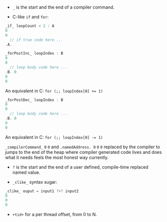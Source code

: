 * `_` is the start and the end of a compiler command.

* C-like `if` and `for`:
```c
_if_ loopCount < 2 : A
0
0
  // if true code here ...
.A.
```
```c
_forPostInc_ loopIndex : B
0
0
  // loop body code here ...
.B. 0
0
0
```
An equivalent in C: `for (;; loopIndex[0] += 1)`
```c
_forPostDec_ loopIndex : B
0
0
  // loop body code here ...
.B. 0
0
0
```
An equivalent in C: `for (;; loopIndex[0] -= 1)`

`_compilerCommand_` `0` `0` and `.namedAddress. 0` `0` `0` replaced by the compiler to jumps to the end of the heap where compiler generated code lives and does what it needs feels the most honest way currently.

* `?` is the start and the end of a user defined, compile-time replaced named value.

* `_clike_` syntax sugar:
```c
_clike_ ouput = input1 ?+? input2
0
0
0
```

* `+tid+` for a per thread offset, from 0 to N.
